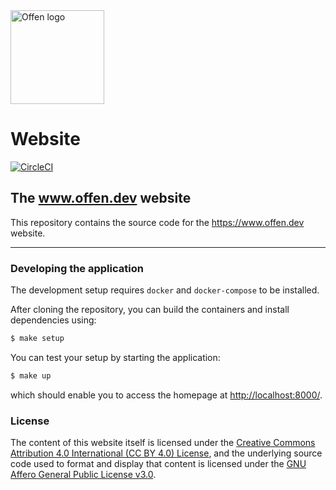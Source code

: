 <a href="https://www.offen.dev/">
    <img src="https://offen.github.io/press-kit/offen-material/gfx-GitHub-Offen-logo.svg" alt="Offen logo" title="Offen" width="150px"/>
</a>

# Website
[![CircleCI](https://circleci.com/gh/offen/website/tree/master.svg?style=svg)](https://circleci.com/gh/offen/website/tree/master)

## The www.offen.dev website

This repository contains the source code for the <https://www.offen.dev> website.

---

### Developing the application

The development setup requires `docker` and `docker-compose` to be installed.

After cloning the repository, you can build the containers and install dependencies using:

```sh
$ make setup
```

You can test your setup by starting the application:

```sh
$ make up
```

which should enable you to access the homepage at <http://localhost:8000/>.

### License

The content of this website itself is licensed under the [Creative Commons Attribution 4.0 International (CC BY 4.0) License][cc-by-4], and the underlying source code used to format and display that content is licensed under the [GNU Affero General Public License v3.0][license].

[cc-by-4]: https://creativecommons.org/licenses/by/4.0/
[license]: https://github.com/offen/website/blob/development/LICENSE
